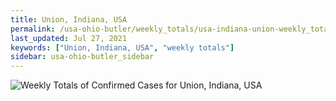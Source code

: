 ```yaml
---
title: Union, Indiana, USA
permalink: /usa-ohio-butler/weekly_totals/usa-indiana-union-weekly_totals.html
last_updated: Jul 27, 2021
keywords: ["Union, Indiana, USA", "weekly totals"]
sidebar: usa-ohio-butler_sidebar
---
```


![Weekly Totals of Confirmed Cases for Union, Indiana, USA](/covid_tracker/images/graphs/usa-indiana-union-weekly_totals_graph.png)
